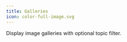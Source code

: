 ```yaml
---
title: Galleries
icon: color-full-image.svg
---
```


Display image galleries with optional topic filter.